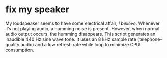 #  fix my speaker
My loudspeaker seems to have some electrical affair, _I believe_. 
Whenever it’s not playing audio, a humming noise is present. However, when normal audio output occurs, the humming disappears. This script generates an inaudible 440 Hz sine wave tone. It uses an 8 kHz sample rate (telephone-quality audio) and a low refresh rate while loop to minimize CPU consumption.


